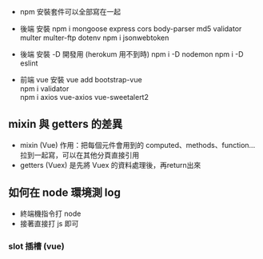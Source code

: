 - npm 安裝套件可以全部寫在一起

- 後端 安裝
npm i mongoose express cors body-parser md5 validator multer multer-ftp dotenv
npm i jsonwebtoken

- 後端 安裝 -D 開發用 (herokum 用不到時)
npm i -D nodemon 
npm i -D eslint

- 前端 vue 安裝
vue add bootstrap-vue  
npm i validator    
npm i axios vue-axios vue-sweetalert2

## mixin 與 getters 的差異
 - mixin (Vue) 作用：把每個元件會用到的 computed、methods、function...拉到一起寫，可以在其他分頁直接引用
 - getters (Vuex) 是先將 Vuex 的資料處理後，再return出來


## 如何在 node 環境測 log
- 終端機指令打 node
- 接著直接打 js 即可

### slot 插槽 (vue)
